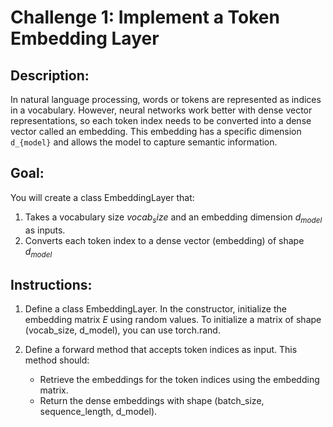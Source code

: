 # Challenge 1: Implement a Token Embedding Layer

## Description:

In natural language processing, words or tokens are represented as indices in a vocabulary. 
However, neural networks work better with dense vector representations, so each token index 
needs to be converted into a dense vector called an embedding. This embedding has a specific 
dimension `d_{model}` and allows the model to capture semantic information.

## Goal:

You will create a class EmbeddingLayer that:

1. Takes a vocabulary size $vocab_size$ and an embedding dimension $d_{model}$ as inputs.
2. Converts each token index to a dense vector (embedding) of shape $d_{model}$ 


## Instructions:

1. Define a class EmbeddingLayer. In the constructor, initialize the embedding matrix $E$ 
using random values. To initialize a matrix of shape (vocab_size, d_model), you can use 
torch.rand.

2. Define a forward method that accepts token indices as input. This method should:
    - Retrieve the embeddings for the token indices using the embedding matrix.
    - Return the dense embeddings with shape (batch_size, sequence_length, d_model).
